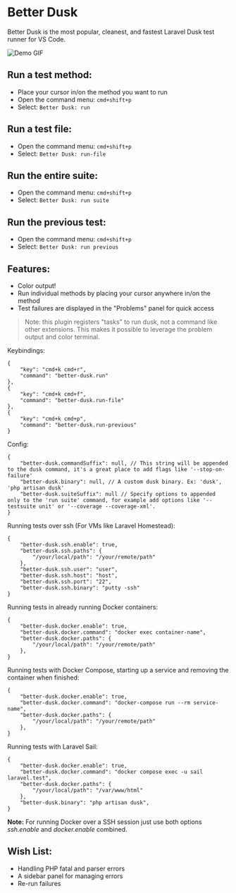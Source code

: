 # Better Dusk

Better Dusk is the most popular, cleanest, and fastest Laravel Dusk test runner for VS Code.

![Demo GIF](demo.gif)

## Run a test method:
- Place your cursor in/on the method you want to run
- Open the command menu: `cmd+shift+p`
- Select: `Better Dusk: run`

## Run a test file:
- Open the command menu: `cmd+shift+p`
- Select: `Better Dusk: run-file`

## Run the entire suite:
- Open the command menu: `cmd+shift+p`
- Select: `Better Dusk: run suite`

## Run the previous test:
- Open the command menu: `cmd+shift+p`
- Select: `Better Dusk: run previous`

## Features:
- Color output!
- Run individual methods by placing your cursor anywhere in/on the method
- Test failures are displayed in the "Problems" panel for quick access

> Note: this plugin registers "tasks" to run dusk, not a command like other extensions. This makes it possible to leverage the problem output and color terminal.

Keybindings:
```
{
    "key": "cmd+k cmd+r",
    "command": "better-dusk.run"
},
{
    "key": "cmd+k cmd+f",
    "command": "better-dusk.run-file"
},
{
    "key": "cmd+k cmd+p",
    "command": "better-dusk.run-previous"
}
```

Config:
```
{
    "better-dusk.commandSuffix": null, // This string will be appended to the dusk command, it's a great place to add flags like '--stop-on-failure'
    "better-dusk.binary": null, // A custom dusk binary. Ex: 'dusk', 'php artisan dusk'
    "better-dusk.suiteSuffix": null // Specify options to appended only to the 'run suite' command, for example add options like '--testsuite unit' or '--coverage --coverage-xml'.
}
```

Running tests over ssh (For VMs like Laravel Homestead):
```
{
    "better-dusk.ssh.enable": true,
    "better-dusk.ssh.paths": {
        "/your/local/path": "/your/remote/path"
    },
    "better-dusk.ssh.user": "user",
    "better-dusk.ssh.host": "host",
    "better-dusk.ssh.port": "22",
    "better-dusk.ssh.binary": "putty -ssh"
}
```

Running tests in already running Docker containers:
```
{
    "better-dusk.docker.enable": true,
    "better-dusk.docker.command": "docker exec container-name",
    "better-dusk.docker.paths": {
        "/your/local/path": "/your/remote/path"
    },
}
```

Running tests with Docker Compose, starting up a service and removing the container when finished:
```
{
    "better-dusk.docker.enable": true,
    "better-dusk.docker.command": "docker-compose run --rm service-name",
    "better-dusk.docker.paths": {
        "/your/local/path": "/your/remote/path"
    },
}
```

Running tests with Laravel Sail:
```
{
    "better-dusk.docker.enable": true,
    "better-dusk.docker.command": "docker compose exec -u sail laravel.test",
    "better-dusk.docker.paths": {
        "/your/local/path": "/var/www/html"
    },
    "better-dusk.binary": "php artisan dusk",
}
```

**Note:**
For running Docker over a SSH session just use both options _ssh.enable_ and _docker.enable_ combined.

## Wish List:
- Handling PHP fatal and parser errors
- A sidebar panel for managing errors
- Re-run failures
